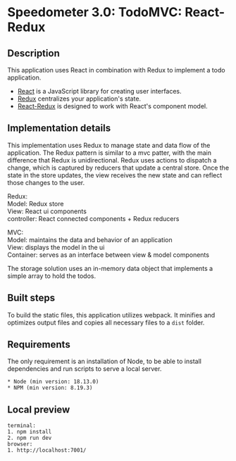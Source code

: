 # Speedometer 3.0: TodoMVC: React-Redux

## Description

This application uses React in combination with Redux to implement a todo application.

- [React](https://reactjs.org/) is a JavaScript library for creating user interfaces.
- [Redux](https://redux.js.org/) centralizes your application's state.
- [React-Redux](https://react-redux.js.org/) is designed to work with React's component model. 

## Implementation details

This implementation uses Redux to manage state and data flow of the application.
The Redux pattern is similar to a mvc patter, with the main difference that Redux is unidirectional.
Redux uses actions to dispatch a change, which is captured by reducers that update a central store. 
Once the state in the store updates, the view receives the new state and can reflect those changes to the user. 

Redux:\
Model: Redux store\
View: React ui components\
controller: React connected components + Redux reducers

MVC:\
Model: maintains the data and behavior of an application\
View: displays the model in the ui\
Container: serves as an interface between view & model components

The storage solution uses an in-memory data object that implements a simple array to hold the todos.

## Built steps

To build the static files, this application utilizes webpack. It minifies and optimizes output files and copies all necessary files to a `dist` folder.

## Requirements

The only requirement is an installation of Node, to be able to install dependencies and run scripts to serve a local server.

```
* Node (min version: 18.13.0)
* NPM (min version: 8.19.3)
```

## Local preview

```
terminal:
1. npm install
2. npm run dev
browser:
1. http://localhost:7001/
```
